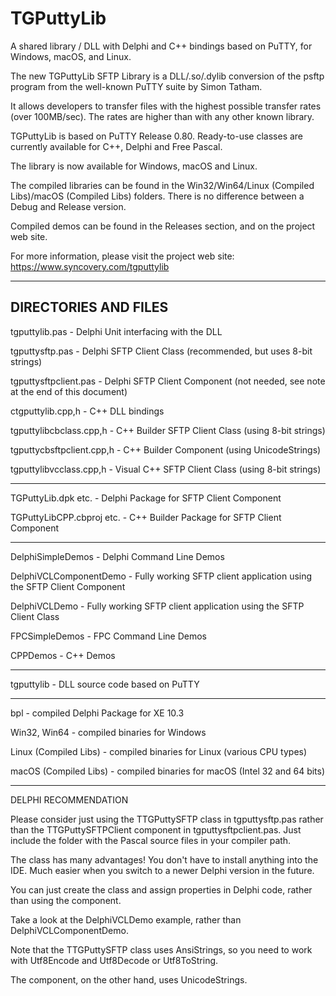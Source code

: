 # TGPuttyLib
A shared library / DLL with Delphi and C++ bindings based on PuTTY, for Windows, macOS, and Linux.

The new TGPuttyLib SFTP Library is a DLL/.so/.dylib conversion of the psftp program from the well-known PuTTY suite by Simon Tatham.

It allows developers to transfer files with the highest possible transfer rates (over 100MB/sec). The rates are higher than with any other known library.

TGPuttyLib is based on PuTTY Release 0.80. Ready-to-use classes are currently available for C++, Delphi and Free Pascal.

The library is now available for Windows, macOS and Linux.

The compiled libraries can be found in the Win32/Win64/Linux (Compiled Libs)/macOS (Compiled Libs) folders. There is no difference between a Debug and Release version.

Compiled demos can be found in the Releases section, and on the project web site.

For more information, please visit the project web site: 
https://www.syncovery.com/tgputtylib

---------------------
DIRECTORIES AND FILES
---------------------

tgputtylib.pas         -   Delphi Unit interfacing with the DLL

tgputtysftp.pas        -   Delphi SFTP Client Class (recommended, but uses 8-bit strings)

tgputtysftpclient.pas  -   Delphi SFTP Client Component (not needed, see note at the end of this document)

ctgputtylib.cpp,h      -   C++ DLL bindings

tgputtylibcbclass.cpp,h    -  C++ Builder SFTP Client Class (using 8-bit strings)

tgputtycbsftpclient.cpp,h   -  C++ Builder Component (using UnicodeStrings)

tgputtylibvcclass.cpp,h   -  Visual C++ SFTP Client Class (using 8-bit strings)

---------------------

TGPuttyLib.dpk etc.    -   Delphi Package for SFTP Client Component

TGPuttyLibCPP.cbproj etc.  -  C++ Builder Package for SFTP Client Component

---------------------

DelphiSimpleDemos      -   Delphi Command Line Demos

DelphiVCLComponentDemo -   Fully working SFTP client application using the SFTP Client Component

DelphiVCLDemo          -   Fully working SFTP client application using the SFTP Client Class

FPCSimpleDemos         -   FPC Command Line Demos

CPPDemos               -   C++ Demos

---------------------

tgputtylib             -   DLL source code based on PuTTY

---------------------

bpl                    -   compiled Delphi Package for XE 10.3

Win32, Win64           -   compiled binaries for Windows

Linux (Compiled Libs)  -   compiled binaries for Linux (various CPU types)

macOS (Compiled Libs)  -   compiled binaries for macOS (Intel 32 and 64 bits)


---------------------

DELPHI RECOMMENDATION

Please consider just using the TTGPuttySFTP class in tgputtysftp.pas
rather than the TTGPuttySFTPClient component in tgputtysftpclient.pas.
Just include the folder with the Pascal source files in your compiler path.

The class has many advantages! You don't have to install anything into the IDE.
Much easier when you switch to a newer Delphi version in the future.

You can just create the class and assign properties in Delphi code, rather than using
the component.

Take a look at the DelphiVCLDemo example, rather than DelphiVCLComponentDemo.

Note that the TTGPuttySFTP class uses AnsiStrings, so you need to work with Utf8Encode and Utf8Decode or Utf8ToString.

The component, on the other hand, uses UnicodeStrings.


